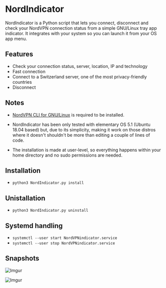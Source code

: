# NordIndicator

NordIndicator is a Python script that lets you connect, disconnect and check your NordVPN connection status from a simple GNU/Linux tray app indicator. It integrates with your system so you can launch it from your OS app menu.

## Features
* Check your connection status, server, location, IP and technology
* Fast connection
* Connect to a Switzerland server, one of the most privacy-friendly countries
* Disconnect

## Notes

* [NordVPN CLI for GNU/Linux](https://support.nordvpn.com/es/Preguntas-frecuentes/Tutoriales-de-configuraci%c3%b3n/1636892662/Instalar-y-utilizar-NordVPN-en-Debian-Ubuntu-Raspberry-Pi-Elementary-OS-y-Linux-Mint.htm) is required to be installed.

* NordIndicator has been only tested with elementary OS 5.1 (Ubuntu 18.04 based) but, due to its simplicity, making it work on those distros where it doesn't shouldn't be more than editing a couple of lines of code.

* The installation is made at user-level, so everything happens within your  home directory and no sudo permissions are needed.


## Installation
* ```python3 NordIndicator.py install```

## Unistallation
* ```python3 NordIndicator.py uninstall```

## Systemd handling
* ```systemctl --user start NordVPNindicator.service```
* ```systemctl --user stop NordVPNindicator.service```

## Snapshots
![Imgur](https://i.imgur.com/M4CAejU.png)

![Imgur](https://i.imgur.com/7iXgyY1.png)
